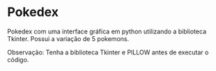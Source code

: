 # Pokedex
 Pokedex com uma interface gráfica em python utilizando a biblioteca Tkinter. Possui a variação de 5 pokemons.

Observação: Tenha a biblioteca Tkinter e PILLOW antes de executar o código.